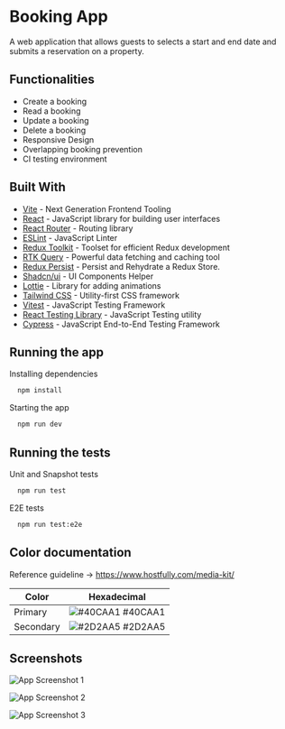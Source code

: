 # Booking App

A web application that allows guests to selects a start and end date and submits a reservation on a property.

## Functionalities

- Create a booking
- Read a booking
- Update a booking
- Delete a booking
- Responsive Design
- Overlapping booking prevention
- CI testing environment

## Built With

- [Vite](https://vitejs.dev/) - Next Generation Frontend Tooling
- [React](https://reactjs.org/) - JavaScript library for building user interfaces
- [React Router](https://github.com/ReactTraining/react-router) - Routing library
- [ESLint](https://eslint.org/) - JavaScript Linter
- [Redux Toolkit](https://redux.js.org/) - Toolset for efficient Redux development
- [RTK Query](https://github.com/redux-saga/redux-saga) - Powerful data fetching and caching tool
- [Redux Persist](https://github.com/rt2zz/redux-persist) - Persist and Rehydrate a Redux Store.
- [Shadcn/ui](https://ui.shadcn.com/) - UI Components Helper
- [Lottie](https://airbnb.io/lottie/#/) - Library for adding animations
- [Tailwind CSS](https://tailwindcss.com/) - Utility-first CSS framework
- [Vitest](https://jestjs.io/) - JavaScript Testing Framework
- [React Testing Library](https://github.com/testing-library/react-testing-library) - JavaScript Testing utility
- [Cypress](https://www.cypress.io/) - JavaScript End-to-End Testing Framework

## Running the app

Installing dependencies

```bash
  npm install
```

Starting the app

```bash
  npm run dev
```
## Running the tests

Unit and Snapshot tests

```bash
  npm run test
```

E2E tests

```bash
  npm run test:e2e
```

## Color documentation

Reference guideline -> https://www.hostfully.com/media-kit/

| Color     | Hexadecimal                                                      |
| --------- | ---------------------------------------------------------------- |
| Primary   | ![#40CAA1](https://via.placeholder.com/10/40CAA1?text=+) #40CAA1 |
| Secondary | ![#2D2AA5](https://via.placeholder.com/10/2D2AA5?text=+) #2D2AA5 |

## Screenshots

![App Screenshot 1](https://github.com/user-attachments/assets/1e671a5a-fb12-43f2-aadd-3528a82937d5)

![App Screenshot 2](https://github.com/user-attachments/assets/2d933402-3c94-4a26-a3b0-197b13b0658a)

![App Screenshot 3](https://github.com/user-attachments/assets/ff11d353-a10c-473c-9a43-6d2bc2efd417)


